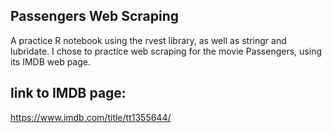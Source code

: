 ## Passengers Web Scraping

A practice R notebook using the rvest library, as well as stringr and lubridate. I chose to practice web scraping 
for the movie Passengers, using its IMDB web page.

## link to IMDB page:

https://www.imdb.com/title/tt1355644/


